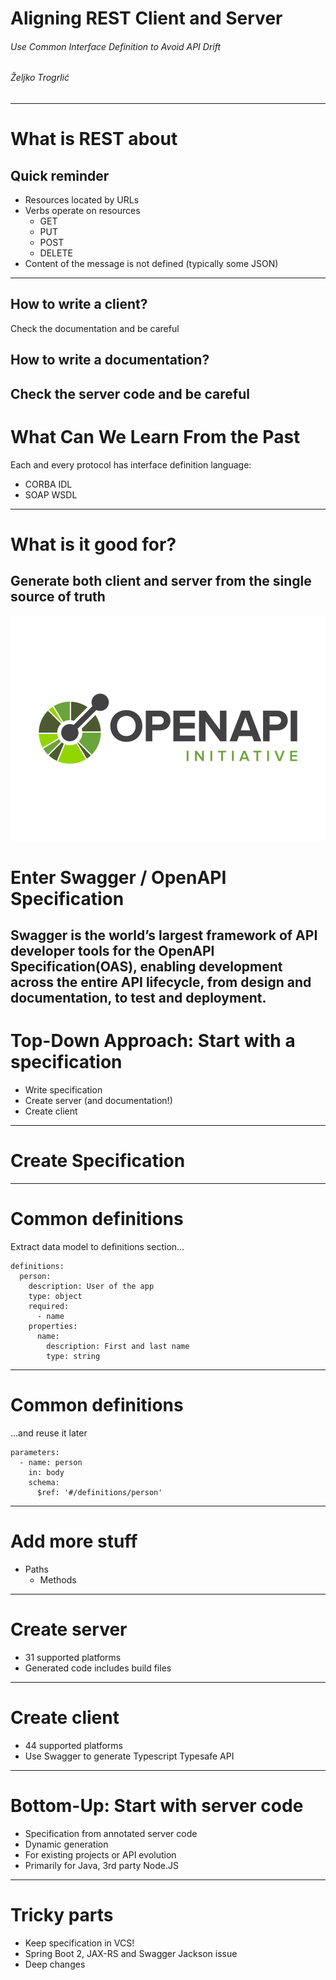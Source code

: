 Aligning REST Client and Server
==============

###### Use Common Interface Definition to Avoid API Drift

###### Željko Trogrlić
---
# What is REST about
## Quick reminder
* Resources located by URLs
* Verbs operate on resources
  * GET
  * PUT
  * POST
  * DELETE
* Content of the message is not defined (typically some JSON)
---
## How to write a client?

Check the documentation and be careful
 
## How to write a documentation?

Check the server code and be careful
---
# What Can We Learn From the Past
Each and every protocol has interface definition language:
* CORBA IDL
* SOAP WSDL
---
# What is it good for?
Generate both client and server from the single source of truth
---
![Alt OpenAPI-logo](https://github.com/OAI/OpenAPI-Style-Guide/blob/master/graphics/vector/OpenAPI_Logo_Pantone.svg)
# Enter Swagger / OpenAPI Specification
Swagger is the world’s largest framework of API developer tools 
for the OpenAPI Specification(OAS),
enabling development across the entire API lifecycle,
from design and documentation, to test and deployment.
---
# Top-Down Approach: Start with a specification
* Write specification
* Create server (and documentation!)
* Create client
---
# Create Specification
---
# Common definitions
Extract data model to definitions section...
```
definitions:
  person:
    description: User of the app
    type: object
    required:
      - name
    properties:
      name:
        description: First and last name
        type: string
```
---
# Common definitions
...and reuse it later
```
parameters:
  - name: person
    in: body
    schema:
      $ref: '#/definitions/person'
```
---
# Add more stuff
* Paths
  * Methods
---
# Create server
* 31 supported platforms
* Generated code includes build files
---
# Create client
* 44 supported platforms
* Use Swagger to generate Typescript Typesafe API
---
# Bottom-Up: Start with server code
* Specification from annotated server code
* Dynamic generation
* For existing projects or API evolution
* Primarily for Java, 3rd party Node.JS
---
# Tricky parts
* Keep specification in VCS!
* Spring Boot 2, JAX-RS and Swagger Jackson issue
* Deep changes
